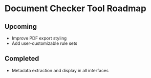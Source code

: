 # Document Checker Tool Roadmap

## Upcoming
- Improve PDF export styling
- Add user-customizable rule sets

## Completed
- Metadata extraction and display in all interfaces
